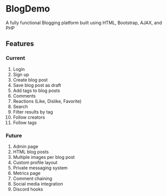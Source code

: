 # BlogDemo
A fully functional Blogging platform built using HTML, Bootstrap, AJAX, and PHP

## Features
### Current
1. Login
2. Sign up
3. Create blog post
4. Save blog post as draft
5. Add tags to blog posts
6. Comments
7. Reactions (Like, Dislike, Favorite)
8. Search
9. Filter results by tag
10. Follow creators
11. Follow tags
### Future
1. Admin page
2. HTML blog posts
3. Multiple images per blog post
4. Custom profile layout
5. Private messaging system
6. Metrics page
7. Comment chaining
8. Social media integration
9. Discord hooks
